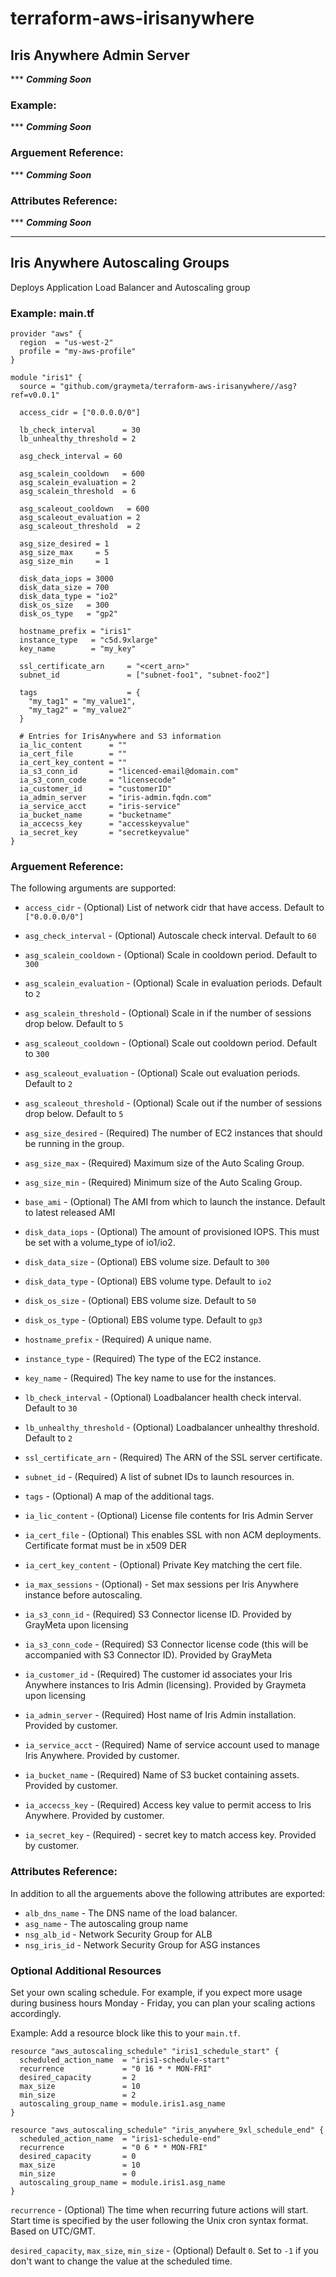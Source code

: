 # terraform-aws-irisanywhere

## Iris Anywhere Admin Server
*** ***Comming Soon***
  
### Example:
*** ***Comming Soon***
  
### Arguement Reference:
*** ***Comming Soon***
  
### Attributes Reference:
*** ***Comming Soon***
  
***
## Iris Anywhere Autoscaling Groups
Deploys Application Load Balancer and Autoscaling group

### Example: main.tf
```
provider "aws" {
  region  = "us-west-2"
  profile = "my-aws-profile"
}

module "iris1" {
  source = "github.com/graymeta/terraform-aws-irisanywhere//asg?ref=v0.0.1"

  access_cidr = ["0.0.0.0/0"]

  lb_check_interval      = 30
  lb_unhealthy_threshold = 2

  asg_check_interval = 60

  asg_scalein_cooldown   = 600
  asg_scalein_evaluation = 2
  asg_scalein_threshold  = 6

  asg_scaleout_cooldown   = 600
  asg_scaleout_evaluation = 2
  asg_scaleout_threshold  = 2

  asg_size_desired = 1
  asg_size_max     = 5
  asg_size_min     = 1

  disk_data_iops = 3000
  disk_data_size = 700
  disk_data_type = "io2"
  disk_os_size   = 300
  disk_os_type   = "gp2"

  hostname_prefix = "iris1"
  instance_type   = "c5d.9xlarge"
  key_name        = "my_key"

  ssl_certificate_arn     = "<cert_arn>"
  subnet_id               = ["subnet-foo1", "subnet-foo2"]

  tags                    = {
    "my_tag1" = "my_value1",
    "my_tag2" = "my_value2"
  }

  # Entries for IrisAnywhere and S3 information
  ia_lic_content      = ""
  ia_cert_file        = ""
  ia_cert_key_content = ""
  ia_s3_conn_id       = "licenced-email@domain.com"
  ia_s3_conn_code     = "licensecode"
  ia_customer_id      = "customerID"
  ia_admin_server     = "iris-admin.fqdn.com"
  ia_service_acct     = "iris-service"
  ia_bucket_name      = "bucketname"
  ia_accecss_key      = "accesskeyvalue"
  ia_secret_key       = "secretkeyvalue"
}
```

### Arguement Reference:
The following arguments are supported:
* `access_cidr` - (Optional) List of network cidr that have access.  Default to `["0.0.0.0/0"]`
* `asg_check_interval` - (Optional) Autoscale check interval.  Default to `60`
* `asg_scalein_cooldown` - (Optional) Scale in cooldown period.  Default to `300`
* `asg_scalein_evaluation` - (Optional) Scale in evaluation periods.  Default to `2`
* `asg_scalein_threshold` - (Optional) Scale in if the number of sessions drop below.  Default to `5`
* `asg_scaleout_cooldown` - (Optional) Scale out cooldown period.  Default to `300`
* `asg_scaleout_evaluation` - (Optional) Scale out evaluation periods. Default to `2`
* `asg_scaleout_threshold` - (Optional) Scale out if the number of sessions drop below.  Default to `5`
* `asg_size_desired` - (Required) The number of EC2 instances that should be running in the group.
* `asg_size_max` - (Required) Maximum size of the Auto Scaling Group.
* `asg_size_min` - (Required) Minimum size of the Auto Scaling Group.
* `base_ami` - (Optional) The AMI from which to launch the instance.  Default to latest released AMI
* `disk_data_iops` - (Optional) The amount of provisioned IOPS. This must be set with a volume_type of io1/io2.
* `disk_data_size` - (Optional) EBS volume size.  Default to `300`
* `disk_data_type` - (Optional) EBS volume type.  Default to `io2`
* `disk_os_size` - (Optional) EBS volume size.  Default to `50`
* `disk_os_type` - (Optional) EBS volume type.  Default to `gp3`
* `hostname_prefix` - (Required) A unique name.
* `instance_type` - (Required) The type of the EC2 instance.
* `key_name` - (Required) The key name to use for the instances.
* `lb_check_interval` - (Optional) Loadbalancer health check interval. Default to `30`
* `lb_unhealthy_threshold` - (Optional) Loadbalancer unhealthy threshold.  Default to `2`
* `ssl_certificate_arn` - (Required) The ARN of the SSL server certificate.
* `subnet_id` - (Required) A list of subnet IDs to launch resources in.
* `tags` - (Optional) A map of the additional tags.

* `ia_lic_content` - (Optional) License file contents for Iris Admin Server
* `ia_cert_file` - (Optional) This enables SSL with non ACM deployments. Certificate format must be in x509 DER
* `ia_cert_key_content` - (Optional) Private Key matching the cert file.
* `ia_max_sessions` - (Optional) - Set max sessions per Iris Anywhere instance before autoscaling.
* `ia_s3_conn_id` - (Required) S3 Connector license ID. Provided by GrayMeta upon licensing
* `ia_s3_conn_code` - (Required) S3 Connector license code (this will be accompanied with S3 Connector ID). Provided by GrayMeta
* `ia_customer_id` - (Required) The customer id associates your Iris Anywhere instances to Iris Admin (licensing). Provided by Graymeta upon licensing
* `ia_admin_server` - (Required) Host name of Iris Admin installation. Provided by customer.
* `ia_service_acct` - (Required) Name of service account used to manage Iris Anywhere. Provided by customer.
* `ia_bucket_name` - (Required) Name of S3 bucket containing assets. Provided by customer.
* `ia_accecss_key` - (Required) Access key value to permit access to Iris Anywhere. Provided by customer.
* `ia_secret_key` - (Required) - secret key to match access key. Provided by customer.

### Attributes Reference:
In addition to all the arguements above the following attributes are exported:
* `alb_dns_name` - The DNS name of the load balancer.
* `asg_name` - The autoscaling group name
* `nsg_alb_id` - Network Security Group for ALB
* `nsg_iris_id` - Network Security Group for ASG instances


### Optional Additional Resources

Set your own scaling schedule. For example, if you expect more usage during business hours Monday - Friday, you can plan your scaling actions accordingly.

Example: Add a resource block like this to your `main.tf`.

```
resource "aws_autoscaling_schedule" "iris1_schedule_start" {
  scheduled_action_name  = "iris1-schedule-start"
  recurrence             = "0 16 * * MON-FRI"
  desired_capacity       = 2
  max_size               = 10
  min_size               = 2
  autoscaling_group_name = module.iris1.asg_name
}

resource "aws_autoscaling_schedule" "iris_anywhere_9xl_schedule_end" {
  scheduled_action_name  = "iris1-schedule-end"
  recurrence             = "0 6 * * MON-FRI"
  desired_capacity       = 0
  max_size               = 10
  min_size               = 0
  autoscaling_group_name = module.iris1.asg_name
}
```

`recurrence` - (Optional) The time when recurring future actions will start. Start time is specified by the user following the Unix cron syntax format.   Based on UTC/GMT.

`desired_capacity`, `max_size`, `min_size` - (Optional) Default `0`. Set to `-1` if you don't want to change the value at the scheduled time.
